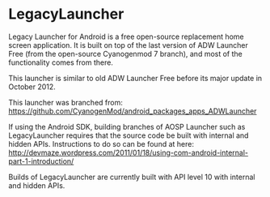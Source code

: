 LegacyLauncher
==============

Legacy Launcher for Android is a free open-source replacement home screen application. It is built on top of the last version of ADW Launcher Free (from the open-source Cyanogenmod 7 branch), and most of the functionality comes from there.

This launcher is similar to old ADW Launcher Free before its major update in October 2012. 


This launcher was branched from: 
https://github.com/CyanogenMod/android_packages_apps_ADWLauncher

If using the Android SDK, building branches of AOSP Launcher such as LegacyLauncher requires that the source code be built with internal and hidden APIs. Instructions to do so can be found at here: http://devmaze.wordpress.com/2011/01/18/using-com-android-internal-part-1-introduction/

Builds of LegacyLauncher are currently built with API level 10 with internal and hidden APIs. 
